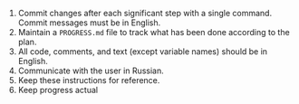 1. Commit changes after each significant step with a single command. Commit messages must be in English.
2. Maintain a `PROGRESS.md` file to track what has been done according to the plan.
3. All code, comments, and text (except variable names) should be in English.
4. Communicate with the user in Russian.
5. Keep these instructions for reference.
6. Keep progress actual
